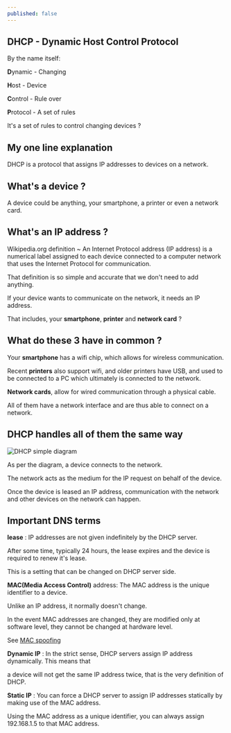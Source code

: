 ```yaml
---
published: false
---
```

## DHCP - Dynamic Host Control Protocol

By the name itself:

**D**ynamic - Changing

**H**ost - Device

**C**ontrol - Rule over

**P**rotocol - A set of rules

It's a set of rules to control changing devices ?


## My one line explanation

DHCP is a protocol that assigns IP addresses to devices on a network.

## What's a device ?
A device could be anything, your smartphone, a printer or even a network card.

## What's an IP address ?
Wikipedia.org definition ~ An Internet Protocol address (IP address) is a numerical label assigned to each device connected to a computer network that uses the Internet Protocol for communication. 


That definition is so simple and accurate that we don't need to add anything.

If your device wants to communicate on the network, it needs an IP address.

That includes, your **smartphone**, **printer** and **network card** ?

## What do these 3 have in common ?

Your **smartphone** has a wifi chip, which allows for wireless communication.

Recent **printers** also support wifi, and older printers have USB, and used to be connected to a PC which ultimately is connected to the network.

**Network cards**, allow for wired communication through a physical cable.

All of them have a network interface and are thus able to connect on a network.


## DHCP handles all of them the same way

![DHCP simple diagram](https://github.com/codarrenvelvindron/codarrenvelvindron.github.io/raw/master/images/DHCP_IP.png)

As per the diagram, a device connects to the network.

The network acts as the medium for the IP request on behalf of the device.

Once the device is leased an IP address, communication with the network and other devices on the network can happen.

## Important DNS terms

**lease** : IP addresses are not given indefinitely by the DHCP server.

After some time, typically 24 hours, the lease expires and the device is required to renew it's lease.

This is a setting that can be changed on DHCP server side.

**MAC(Media Access Control)** address: The MAC address is the unique identifier to a device.

Unlike an IP address, it normally doesn't change. 

In the event MAC addresses are changed, they are modified only at software level, they cannot be changed at hardware level. 

See [MAC spoofing](https://en.wikipedia.org/wiki/MAC_spoofing)

**Dynamic IP** : In the strict sense, DHCP servers assign IP address dynamically. This means that 

a device will not get the same IP address twice, that is the very definition of DHCP.

**Static IP** : You can force a DHCP server to assign IP addresses statically by making use of the MAC address.

Using the MAC address as a unique identifier, you can always assign 192.168.1.5 to that MAC address.

